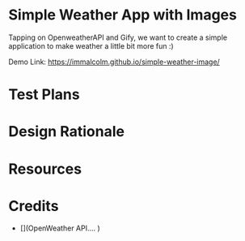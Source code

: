 # Simple Weather App with Images
Tapping on OpenweatherAPI and Gify, we want to create a simple application to make weather a little bit more fun :) 

Demo Link: https://immalcolm.github.io/simple-weather-image/

# Test Plans


# Design Rationale 


# Resources 


# Credits
- [](OpenWeather API.... )

